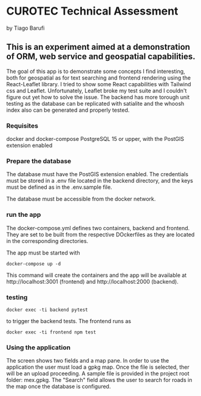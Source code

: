 # CUROTEC Technical Assessment
by Tiago Barufi

## This is an experiment aimed at a demonstration of ORM, web service and geospatial capabilities.
The goal of this app is to demonstrate some concepts I find interesting, both for geospatial as for text searching and frontend rendering using the React-Leaflet library. I tried to show some React capabilities with Tailwind css and Leaflet. Unfortunately, Leaflet broke my test suite and I couldn't figure out yet how to solve the issue.
The backend has more torough unit testing as the database can be replicated with satialite and the whoosh index also can be generated and properly tested.

### Requisites

docker and docker-compose
PostgreSQL 15 or upper, with the PostGIS extension enabled

### Prepare the database 
The database must have the PostGIS extension enabled. The credentials must be stored in a .env file located in the backend directory, and the keys must be defined as in the .env.sample file.

The database must be accessible from the docker network.

### run the app
The docker-compose.yml defines two containers, backend and frontend.
They are set to be built from the respective DOckerfiles as they are located in the corresponding directories.

The app must be started with

`docker-compose up -d`

This command will create the containers and the app will be available at http://localhost:3001 (frontend) and http://localhost:2000 (backend).

### testing
`docker exec -ti backend pytest` 

to trigger the backend tests. The frontend runs as 

`docker exec -ti frontend npm test`

### Using the application
The screen shows two fields and a map pane. In order to use the application the user must load a gpkg map. 
Once the file is selected, ther will be an upload proceeding.
A sample file is provided in the project root folder: mex.gpkg. 
The "Search" field allows the user to search for roads in the map once the database is configured.

